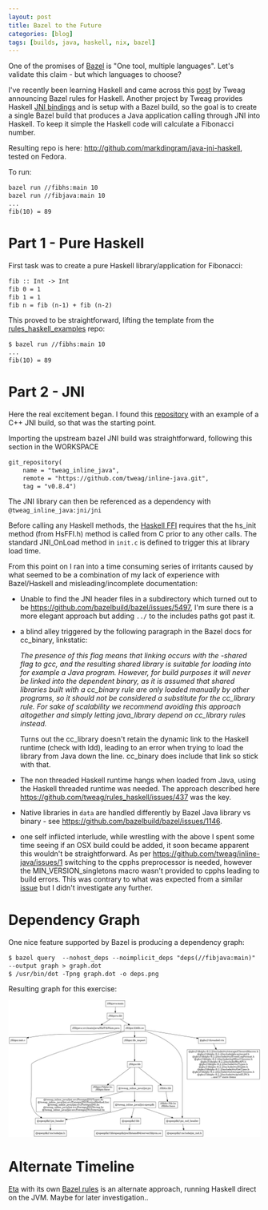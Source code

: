 ```yaml
---
layout: post
title: Bazel to the Future
categories: [blog]
tags: [builds, java, haskell, nix, bazel]
---
```


One of the promises of [Bazel](https://bazel.build/) is "One tool, multiple languages". Let's validate this claim - but which languages to choose? 

I've recently been learning Haskell and came across this [post](https://www.tweag.io/posts/2018-02-28-bazel-haskell.html) by Tweag announcing Bazel rules for Haskell. Another project by Tweag provides Haskell [JNI bindings](https://github.com/tweag/inline-java/tree/master/jni) and is setup with a Bazel build, so the goal is to create a single Bazel build that produces a Java application calling through JNI into Haskell. To keep it simple the Haskell code will calculate a Fibonacci number.

Resulting repo is here: <http://github.com/markdingram/java-jni-haskell>, tested on Fedora.

To run:

````
bazel run //fibhs:main 10
bazel run //fibjava:main 10
...
fib(10) = 89
````


Part 1 - Pure Haskell
=====================

First task was to create a pure Haskell library/application for Fibonacci:

````
fib :: Int -> Int
fib 0 = 1
fib 1 = 1
fib n = fib (n-1) + fib (n-2)
````

This proved to be straightforward, lifting the template from the [rules_haskell_examples](https://github.com/tweag/rules_haskell_examples) repo: 
````
$ bazel run //fibhs:main 10 
...
fib(10) = 89
````

Part 2 - JNI
============

Here the real excitement began. I found this [repository](https://github.com/mhlopko/bazel-jni-example) with an example of a C++ JNI build, so that was the starting point. 

Importing the upstream bazel JNI build was straightforward, following this section in the WORKSPACE

````
git_repository(
    name = "tweag_inline_java",
    remote = "https://github.com/tweag/inline-java.git",
    tag = "v0.8.4")
````

The JNI library can then be referenced as a dependency with `@tweag_inline_java:jni/jni`


Before calling any Haskell methods, the [Haskell FFI](https://downloads.haskell.org/~ghc/8.2.2/docs/html/users_guide/ffi-chap.html#making-a-haskell-library-that-can-be-called-from-foreign-code) requires that the hs_init method (from HsFFI.h) method is called from C prior to any other calls. The standard JNI_OnLoad method in `init.c` is defined to trigger this at library load time.


From this point on I ran into a time consuming series of irritants caused by what seemed to be a combination of my lack of experience with Bazel/Haskell and misleading/incomplete documentation:

* Unable to find the JNI header files in a subdirectory which turned out to be <https://github.com/bazelbuild/bazel/issues/5497>, I'm sure there is a more elegant approach but adding `../` to the includes paths got past it.


* a blind alley triggered by the following paragraph in the Bazel docs for cc_binary, linkstatic:

  _The presence of this flag means that linking occurs with the -shared flag to gcc, and the resulting shared library is suitable for loading into for example a Java program. However, for build purposes it will never be linked into the dependent binary, as it is assumed that shared libraries built with a cc_binary rule are only loaded manually by other programs, so it should not be considered a substitute for the cc_library rule. For sake of scalability we recommend avoiding this approach altogether and simply letting java_library depend on cc_library rules instead._

  Turns out the cc_library doesn't retain the dynamic link to the Haskell runtime (check with ldd), leading to an error when trying to load the library from Java down the line. cc_binary does include that link so stick with that. 

* The non threaded Haskell runtime hangs when loaded from Java, using the Haskell threaded runtime was needed. The approach described here <https://github.com/tweag/rules_haskell/issues/437> was the key.

* Native libraries in `data` are handled differently by Bazel Java library vs binary - see <https://github.com/bazelbuild/bazel/issues/1146>. 

* one self inflicted interlude, while wrestling with the above I spent some time seeing if an OSX build could be added, it soon became apparent this wouldn't be straightforward. As per https://github.com/tweag/inline-java/issues/1 switching to the cpphs preprocessor is needed, however the MIN_VERSION_singletons macro wasn't provided to cpphs leading to build errors. This was contrary to what was expected from a similar [issue](https://github.com/glaebhoerl/type-eq/issues/3) but I didn't investigate any further.

Dependency Graph
================

One nice feature supported by Bazel is producing a dependency graph:

````
$ bazel query  --nohost_deps --noimplicit_deps "deps(//fibjava:main)" --output graph > graph.dot
$ /usr/bin/dot -Tpng graph.dot -o deps.png
````

Resulting graph for this exercise:

![Deps](/assets/deps.png)
  



Alternate Timeline
==================

[Eta](https://eta-lang.org) with its own [Bazel rules](https://github.com/jin/rules_eta) is an alternate approach, running Haskell direct on the JVM. Maybe for later investigation..
